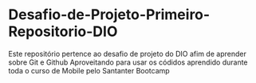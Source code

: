 # Desafio-de-Projeto-Primeiro-Repositorio-DIO
Este repositório pertence ao desafio de projeto do DIO afim de aprender sobre Git e Github
Aproveitando para usar os códidos aprendido durante toda o curso de Mobile pelo Santanter Bootcamp
